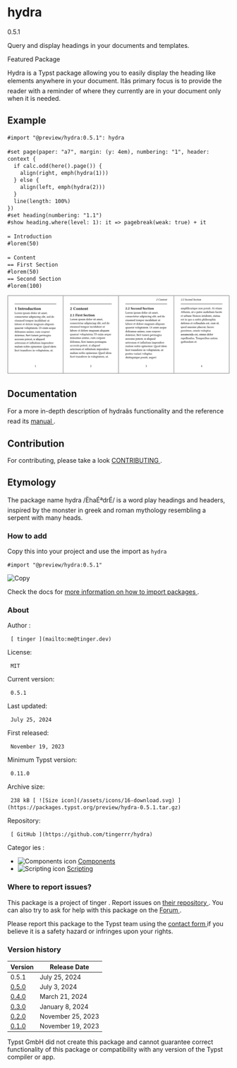 #  hydra

0.5.1

Query and display headings in your documents and templates.

Featured  Package

Hydra is a Typst package allowing you to easily display the heading like
elements anywhere in your document. Itâs primary focus is to provide the
reader with a reminder of where they currently are in your document only when
it is needed.

##  Example

    
    
    #import "@preview/hydra:0.5.1": hydra
    
    #set page(paper: "a7", margin: (y: 4em), numbering: "1", header: context {
      if calc.odd(here().page()) {
        align(right, emph(hydra(1)))
      } else {
        align(left, emph(hydra(2)))
      }
      line(length: 100%)
    })
    #set heading(numbering: "1.1")
    #show heading.where(level: 1): it => pagebreak(weak: true) + it
    
    = Introduction
    #lorem(50)
    
    = Content
    == First Section
    #lorem(50)
    == Second Section
    #lorem(100)
    

![ex](https://github.com/typst/packages/raw/main/packages/preview/hydra/0.5.1/examples/example.png)

##  Documentation

For a more in-depth description of hydraâs functionality and the reference
read its [ manual
](https://github.com/typst/packages/raw/main/packages/preview/hydra/0.5.1/doc/manual.pdf)
.

##  Contribution

For contributing, please take a look [ CONTRIBUTING
](https://github.com/typst/packages/raw/main/packages/preview/hydra/0.5.1/CONTRIBUTING.md)
.

##  Etymology

The package name hydra /ËhaÉªdrÉ/ is a word play headings and headers,
inspired by the monster in greek and roman mythology resembling a serpent with
many heads.

###  How to add

Copy this into your project and use the import as  ` hydra `

    
    
    #import "@preview/hydra:0.5.1"

![Copy](/assets/icons/16-copy.svg)

Check the docs for  [ more information on how to import packages
](https://typst.app/docs/reference/scripting/#packages) .

###  About

Author  :

     [ tinger ](mailto:me@tinger.dev)
License:

     MIT 
Current version:

     0.5.1 
Last updated:

     July 25, 2024 
First released:

     November 19, 2023 
Minimum Typst version:

     0.11.0 
Archive size:

     238 kB [ ![Size icon](/assets/icons/16-download.svg) ](https://packages.typst.org/preview/hydra-0.5.1.tar.gz)
Repository:

     [ GitHub ](https://github.com/tingerrr/hydra)
Categor  ies  :

    

  * ![Components icon](/assets/icons/16-package.svg) [ Components ](https://typst.app/universe/search/?category=components)
  * ![Scripting icon](/assets/icons/16-code.svg) [ Scripting ](https://typst.app/universe/search/?category=scripting)

###  Where to report issues?

This  package  is a project of  tinger  .  Report issues on  [ their
repository ](https://github.com/tingerrr/hydra) .  You can also try to ask for
help with this  package  on the  [ Forum ](https://forum.typst.app) .

Please report this  package  to the Typst team using the  [ contact form
](https://typst.app/contact) if you believe it is a safety hazard or infringes
upon your rights.

###  Version history

Version  |  Release Date   
---|---  
0.5.1  |  July 25, 2024   
[ 0.5.0 ](https://typst.app/universe/package/hydra/0.5.0/) |  July 3, 2024   
[ 0.4.0 ](https://typst.app/universe/package/hydra/0.4.0/) |  March 21, 2024   
[ 0.3.0 ](https://typst.app/universe/package/hydra/0.3.0/) |  January 8, 2024   
[ 0.2.0 ](https://typst.app/universe/package/hydra/0.2.0/) |  November 25, 2023   
[ 0.1.0 ](https://typst.app/universe/package/hydra/0.1.0/) |  November 19, 2023   
  
Typst GmbH did not create this  package  and cannot guarantee correct
functionality of this  package  or compatibility with any version of the Typst
compiler or app.

